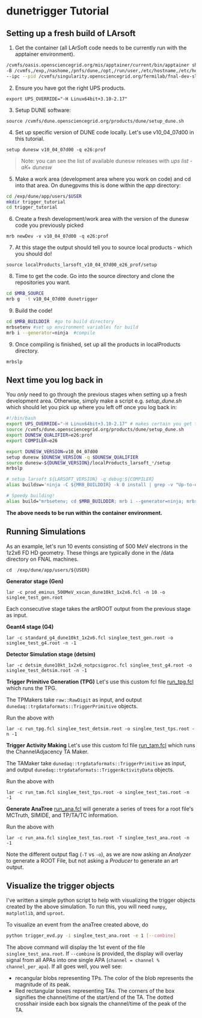 # dunetrigger Tutorial

## Setting up a fresh build of LArsoft

1. Get the container (all LArSoft code needs to be currently run with the apptainer environment).
```sh
/cvmfs/oasis.opensciencegrid.org/mis/apptainer/current/bin/apptainer shell --shell=/bin/bash \
-B /cvmfs,/exp,/nashome,/pnfs/dune,/opt,/run/user,/etc/hostname,/etc/hosts,/etc/krb5.conf \
--ipc --pid /cvmfs/singularity.opensciencegrid.org/fermilab/fnal-dev-sl7:latest
```

2. Ensure you have got the right UPS products.

```export UPS_OVERRIDE="-H Linux64bit+3.10-2.17"```

3. Setup DUNE software:

```source /cvmfs/dune.opensciencegrid.org/products/dune/setup_dune.sh```

4. Set up specific version of DUNE code locally. Let's use v10_04_07d00 in this tutorial.
  
```setup dunesw v10_04_07d00 -q e26:prof```

> Note: you can see the list of available dunesw releases with  *ups list -aK+ dunesw*

5. Make a work area (development area where you work on code) and cd into that area. On dunegpvms this is done within the *app* directory:

```sh
cd /exp/dune/app/users/$USER
mkdir trigger_tutorial
cd trigger_tutorial
```

6. Create a fresh development/work area with the version of the dunesw code you previously picked

```mrb newDev -v v10_04_07d00 -q e26:prof```

7. At this stage the output should tell you to source local products - which you should do!

```source localProducts_larsoft_v10_04_07d00_e26_prof/setup```

8. Time to get the code. Go into the source directory and clone the repositories you want.
```sh
cd $MRB_SOURCE
mrb g  -t v10_04_07d00 dunetrigger
```

9. Build the code!

```sh
cd $MRB_BUILDDIR  #go to build directory
mrbsetenv #set up environment variables for build
mrb i --generator=ninja  #compile
```

9. Once compiling is finished, set up all the products in localProducts directory.
 
 ```mrbslp```

## Next time you log back in

You *only* need to go through the previous stages when setting up a fresh development area.
Otherwise, simply make a script e.g. *setup_dune.sh* which should let you pick up where you left off once you log back in:

```sh
#!/bin/bash
export UPS_OVERRIDE="-H Linux64bit+3.10-2.17" # makes certain you get the right UPS
source /cvmfs/dune.opensciencegrid.org/products/dune/setup_dune.sh
export DUNESW_QUALIFIER=e26:prof
export COMPILER=e26

export DUNESW_VERSION=v10_04_07d00
setup dunesw $DUNESW_VERSION -q $DUNESW_QUALIFIER
source dunesw-${DUNESW_VERSION}/localProducts_larsoft_*/setup
mrbslp

# setup larsoft ${LARSOFT_VERSION} -q debug:${COMPILER}
alias buildsw='ninja -C ${MRB_BUILDDIR} -k 0 install | grep -v "Up-to-date" '

# Speedy building! 
alias build="mrbsetenv; cd $MRB_BUILDDIR; mrb i --generator=ninja; mrbslp"
```

**The above needs to be run within the container environment.**

## Running Simulations

As an example, let's run 10 events consisting of 500 MeV electrons in the 1z2x6 FD HD geometry. These things are typically done in the /data directory on FNAL machines.

```
cd  /exp/dune/app/users/${USER}
```

**Generator stage (Gen)**
```
lar -c prod_eminus_500MeV_xscan_dune10kt_1x2x6.fcl -n 10 -o singlee_test_gen.root
```

Each consecutive stage takes the artROOT output from the previous stage as input.

**Geant4 stage (G4)**
```
lar -c standard_g4_dune10kt_1x2x6.fcl singlee_test_gen.root -o singlee_test_g4.root -n -1
```

**Detector Simulation stage (detsim)**
```
lar -c detsim_dune10kt_1x2x6_notpcsigproc.fcl singlee_test_g4.root -o singlee_test_detsim.root -n -1
```

**Trigger Primitive Generation (TPG)**
Let's use this custom fcl file [run_tpg.fcl](https://github.com/JamesJieranShen/dune-trigger-tutorial/blob/main/fcls/run_tpg.fcl) which runs the TPG.

The TPMakers take `raw::RawDigit` as input, and output `dunedaq::trgdataformats::TriggerPrimitive` objects.

Run the above with
```
lar -c run_tpg.fcl singlee_test_detsim.root -o singlee_test_tps.root -n -1
```

**Trigger Activity Making**
Let's use this custom fcl file [run_tam.fcl](https://github.com/JamesJieranShen/dune-trigger-tutorial/blob/main/fcls/run_tam.fcl) which runs the ChannelAdjacency TA Maker.

The TAMaker take `dunedaq::trgdataformats::TriggerPrimitive` as input, and output `dunedaq::trgdataformats::TriggerActivityData` objects.


Run the above with
```
lar -c run_tam.fcl singlee_test_tps.root -o singlee_test_tas.root -n -1
```

**Generate AnaTree**
[run_ana.fcl](https://github.com/JamesJieranShen/dune-trigger-tutorial/blob/main/fcls/run_ana.fcl) will generate a series of trees for a root file's MCTruth, SIMIDE, and TP/TA/TC information.

Run the above with 
```
lar -c run_ana.fcl singlee_test_tas.root -T singlee_test_ana.root -n -1
```
Note the different output flag (`-T` vs `-o`), as we are now asking an _Analyzer_ to generate a ROOT File, but not asking a _Producer_ to generate an art output.

## Visualize the trigger objects
I've written a simple python script to help with visualizing the trigger objects created by the above simulation. To run this, you will need `numpy`, `matplotlib`, and `uproot`. 

To visualize an event from the anaTree created above, do 
```sh
python trigger_evd.py -i singlee_test_ana.root -e 1 [--combine]
```
The above command will display the 1st event of the file `singlee_test_ana.root`. If `--combine` is provided, the display will overlay signal from all APAs into one single APA (`channel = channel % channel_per_apa`). If all goes well, you well see:
- recangular blobs representing TPs. The color of the blob represents the magnitude of its peak.
- Red rectangular boxes representing TAs. The corners of the box signifies the channel/time of the start/end of the TA. The dotted crosshair inside each box signals the channel/time of the peak of the TA.



